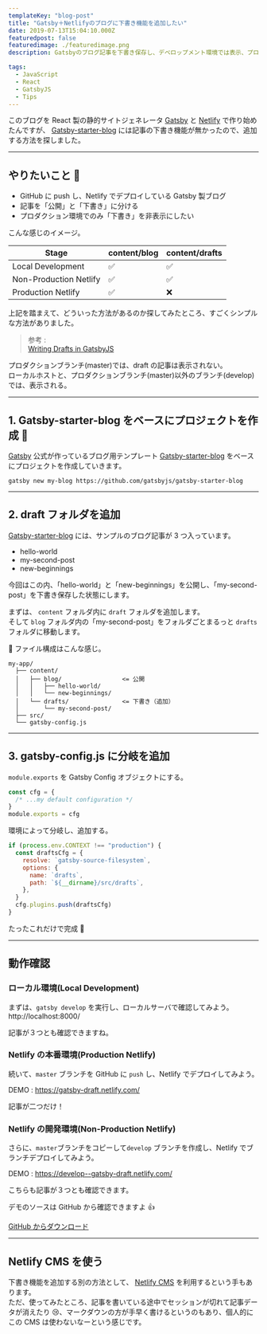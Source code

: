 ```yaml
---
templateKey: "blog-post"
title: "Gatsby＋Netlifyのブログに下書き機能を追加したい"
date: 2019-07-13T15:04:10.000Z
featuredpost: false
featuredimage: ./featuredimage.png
description: Gatsbyのブログ記事を下書き保存し、デベロップメント環境では表示、プロダクション環境では非表示にしたい場合

tags:
  - JavaScript
  - React
  - GatsbyJS
  - Tips
---
```


このブログを React 製の静的サイトジェネレータ [Gatsby](https://www.gatsbyjs.org/) と [Netlify](https://www.netlify.com/) で作り始めたんですが、 [Gatsby-starter-blog](https://github.com/gatsbyjs/gatsby-starter-blog) には記事の下書き機能が無かったので、追加する方法を探しました。

---

## やりたいこと 🤔

- GitHub に push し、Netlify でデプロイしている Gatsby 製ブログ
- 記事を「公開」と「下書き」に分ける
- プロダクション環境でのみ「下書き」を非表示にしたい

こんな感じのイメージ。

| Stage                  | content/blog | content/drafts |
| ---------------------- | ------------ | -------------- |
| Local Development      | ✅           | ✅             |
| Non-Production Netlify | ✅           | ✅             |
| Production Netlify     | ✅           | ❌             |

上記を踏まえて、どういった方法があるのか探してみたところ、すごくシンプルな方法がありました。

> 参考 :  
> [Writing Drafts in GatsbyJS](https://chaseonsoftware.com/gatsby-drafts/)

プロダクションブランチ(master)では、draft の記事は表示されない。  
ローカルホストと、プロダクションブランチ(master)以外のブランチ(develop)では、表示される。

---

## 1. Gatsby-starter-blog をベースにプロジェクトを作成 🚀

[Gatsby](https://www.gatsbyjs.org/) 公式が作っているブログ用テンプレート [Gatsby-starter-blog](https://github.com/gatsbyjs/gatsby-starter-blog) をベースにプロジェクトを作成していきます。

```
gatsby new my-blog https://github.com/gatsbyjs/gatsby-starter-blog
```

---

## 2. draft フォルダを追加

[Gatsby-starter-blog](https://github.com/gatsbyjs/gatsby-starter-blog) には、サンプルのブログ記事が 3 つ入っています。

- hello-world
- my-second-post
- new-beginnings

今回はこの内、「hello-world」と「new-beginnings」を公開し、「my-second-post」を下書き保存した状態にします。

まずは、 `content` フォルダ内に `draft` フォルダを追加します。  
そして `blog` フォルダ内の「my-second-post」をフォルダごとまるっと `drafts` フォルダに移動します。

📁 ファイル構成はこんな感じ。

```json{6-7}
my-app/
  ├── content/
  │   ├── blog/                 <= 公開
  │   │   ├── hello-world/
  │   │   └── new-beginnings/
  │   └── drafts/               <= 下書き（追加）
  │       └── my-second-post/
  ├── src/
  └── gatsby-config.js
```

---

## 3. gatsby-config.js に分岐を追加

`module.exports` を Gatsby Config オブジェクトにする。

```javascript
const cfg = {
  /* ...my default configuration */
}
module.exports = cfg
```

環境によって分岐し、追加する。

```javascript
if (process.env.CONTEXT !== "production") {
  const draftsCfg = {
    resolve: `gatsby-source-filesystem`,
    options: {
      name: `drafts`,
      path: `${__dirname}/src/drafts`,
    },
  }
  cfg.plugins.push(draftsCfg)
}
```

たったこれだけで完成 🙌

---

## 動作確認

### ローカル環境(Local Development)

まずは、`gatsby develop` を実行し、ローカルサーバで確認してみよう。  
http://localhost:8000/

記事が３つとも確認できますね。

### Netlify の本番環境(Production Netlify)

続いて、`master` ブランチを GitHub に `push` し、Netlify でデプロイしてみよう。

DEMO : https://gatsby-draft.netlify.com/

記事が二つだけ！

### Netlify の開発環境(Non-Production Netlify)

さらに、`master`ブランチをコピーして`develop` ブランチを作成し、Netlify でブランチデプロイしてみよう。

DEMO : https://develop--gatsby-draft.netlify.com/

こちらも記事が３つとも確認できます。

デモのソースは GitHub から確認できますよ 👍

<a href="https://github.com/ayumitk/gatsby-drafts" target="_blank" class="btn">GitHub からダウンロード</a>

---

## Netlify CMS を使う

下書き機能を追加する別の方法として、 [Netlify CMS](https://www.netlifycms.org/) を利用するという手もあります。  
ただ、使ってみたところ、記事を書いている途中でセッションが切れて記事データが消えたり 😢、マークダウンの方が手早く書けるというのもあり、個人的にこの CMS は使わないなーという感じです。
